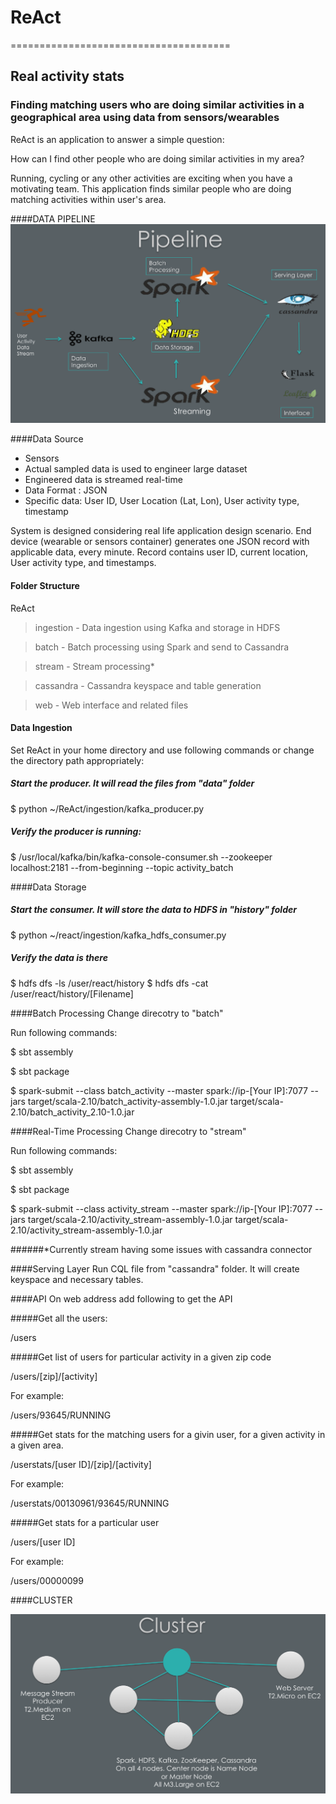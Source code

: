 # ReAct
======================================

## Real activity stats

### Finding matching users who are doing similar activities in a geographical area using data from sensors/wearables

ReAct is an application to answer a simple question:

How can I find other people who are doing similar activities in my area? 

Running, cycling or any other activities are exciting when you have a motivating team. This application finds similar people who are doing matching activities within user's area. 

####DATA PIPELINE
![Data Pipeline](https://raw.githubusercontent.com/kr9/ReAct/master/images/pipeline.png)

####Data Source
* Sensors 
* Actual sampled data is used to engineer large dataset
* Engineered data is streamed real-time
* Data Format : JSON
* Specific data: User ID, User Location (Lat, Lon), User activity type, timestamp

System is designed considering real life application design scenario. End device (wearable or sensors container) generates one JSON record with applicable data, every minute. Record contains user ID, current location, User activity type, and timestamps. 

#### Folder Structure
ReAct
>ingestion - Data ingestion using Kafka and storage in HDFS

>batch - Batch processing using Spark and send to Cassandra

>stream - Stream processing*

>cassandra - Cassandra keyspace and table generation

>web - Web interface and related files

#### Data Ingestion
Set ReAct in your home directory and use following commands or change the directory path appropriately:

##### Start the producer. It will read the files from "data" folder

$ python ~/ReAct/ingestion/kafka_producer.py

##### Verify the producer is running: 

$ /usr/local/kafka/bin/kafka-console-consumer.sh --zookeeper localhost:2181 --from-beginning --topic activity_batch


####Data Storage

##### Start the consumer. It will store the data to HDFS in "history" folder

$ python ~/react/ingestion/kafka_hdfs_consumer.py

##### Verify the data is there

$ hdfs dfs -ls /user/react/history
$ hdfs dfs -cat /user/react/history/[Filename]

####Batch Processing
Change direcotry to "batch"

Run following commands:

$ sbt assembly

$ sbt package

$ spark-submit --class batch_activity --master spark://ip-[Your IP]:7077 --jars target/scala-2.10/batch_activity-assembly-1.0.jar target/scala-2.10/batch_activity_2.10-1.0.jar

####Real-Time Processing
Change direcotry to "stream"

Run following commands:

$ sbt assembly

$ sbt package

$ spark-submit --class activity_stream --master spark://ip-[Your IP]:7077 --jars target/scala-2.10/activity_stream-assembly-1.0.jar target/scala-2.10/activity_stream-assembly-1.0.jar

######*Currently stream having some issues with cassandra connector

####Serving Layer
Run CQL file from "cassandra" folder. It will create keyspace and necessary tables. 

####API
On web address add following to get the API

#####Get all the users:

/users

#####Get list of users for particular activity in a given zip code

/users/[zip]/[activity]

For example: 

/users/93645/RUNNING

#####Get stats for the matching users for a givin user, for a given activity in a given area. 

/userstats/[user ID]/[zip]/[activity]

For example: 

/userstats/00130961/93645/RUNNING

#####Get stats for a particular user

/users/[user ID]

For example:

/users/00000099



####CLUSTER

![Cluster](https://raw.githubusercontent.com/kr9/ReAct/master/images/cluster.png)










